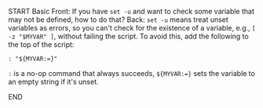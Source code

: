START
Basic
Front: 
If you have `set -u` and want to check some variable that may not be defined, how to do that?
Back: 
`set -u` means treat unset variables as errors, so you can't check for the existence of a variable, e.g., `[ -z "$MYVAR" ]`, without failing the script. To avoid this, add the following to the top of the script:
```shell
: "${MYVAR:=}"
```

`:` is a no-op command that always succeeds, `${MYVAR:=}` sets the variable to an empty string if it's unset.
<!--ID: 1749374630054-->
END

